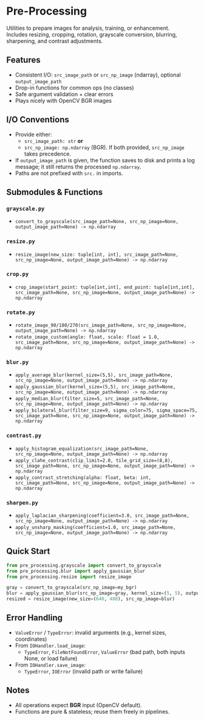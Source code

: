 # Pre-Processing

Utilities to prepare images for analysis, training, or enhancement.  
Includes resizing, cropping, rotation, grayscale conversion, blurring, sharpening, and contrast adjustments.

## Features
- Consistent I/O: `src_image_path` or `src_np_image` (ndarray), optional `output_image_path`
- Drop-in functions for common ops (no classes)
- Safe argument validation + clear errors
- Plays nicely with OpenCV BGR images

## I/O Conventions
- Provide either:
  - `src_image_path: str` **or**
  - `src_np_image: np.ndarray` (BGR). If both provided, `src_np_image` takes precedence.
- If `output_image_path` is given, the function saves to disk and prints a log message; it still returns the processed `np.ndarray`.
- Paths are not prefixed with `src.` in imports.

## Submodules & Functions
### `grayscale.py`
- `convert_to_grayscale(src_image_path=None, src_np_image=None, output_image_path=None) -> np.ndarray`

### `resize.py`
- `resize_image(new_size: tuple[int, int], src_image_path=None, src_np_image=None, output_image_path=None) -> np.ndarray`

### `crop.py`
- `crop_image(start_point: tuple[int,int], end_point: tuple[int,int], src_image_path=None, src_np_image=None, output_image_path=None) -> np.ndarray`

### `rotate.py`
- `rotate_image_90/180/270(src_image_path=None, src_np_image=None, output_image_path=None) -> np.ndarray`
- `rotate_image_custom(angle: float, scale: float = 1.0, src_image_path=None, src_np_image=None, output_image_path=None) -> np.ndarray`

### `blur.py`
- `apply_average_blur(kernel_size=(5,5), src_image_path=None, src_np_image=None, output_image_path=None) -> np.ndarray`
- `apply_gaussian_blur(kernel_size=(5,5), src_image_path=None, src_np_image=None, output_image_path=None) -> np.ndarray`
- `apply_median_blur(filter_size=5, src_image_path=None, src_np_image=None, output_image_path=None) -> np.ndarray`
- `apply_bilateral_blur(filter_size=9, sigma_color=75, sigma_space=75, src_image_path=None, src_np_image=None, output_image_path=None) -> np.ndarray`

### `contrast.py`
- `apply_histogram_equalization(src_image_path=None, src_np_image=None, output_image_path=None) -> np.ndarray`
- `apply_clahe_contrast(clip_limit=2.0, tile_grid_size=(8,8), src_image_path=None, src_np_image=None, output_image_path=None) -> np.ndarray`
- `apply_contrast_stretching(alpha: float, beta: int, src_image_path=None, src_np_image=None, output_image_path=None) -> np.ndarray`

### `sharpen.py`
- `apply_laplacian_sharpening(coefficient=3.0, src_image_path=None, src_np_image=None, output_image_path=None) -> np.ndarray`
- `apply_unsharp_masking(coefficient=1.0, src_image_path=None, src_np_image=None, output_image_path=None) -> np.ndarray`

## Quick Start
```python
from pre_processing.grayscale import convert_to_grayscale
from pre_processing.blur import apply_gaussian_blur
from pre_processing.resize import resize_image

gray = convert_to_grayscale(src_np_image=my_bgr)
blur = apply_gaussian_blur(src_np_image=gray, kernel_size=(5, 5), output_image_path="blur.jpg")
resized = resize_image(new_size=(640, 480), src_np_image=blur)
```

## Error Handling
- `ValueError` / `TypeError`: invalid arguments (e.g., kernel sizes, coordinates)
- From `IOHandler.load_image`:
  - `TypeError`, `FileNotFoundError`, `ValueError` (bad path, both inputs None, or load failure)
- From `IOHandler.save_image`:
  - `TypeError`, `IOError` (invalid path or write failure)

## Notes
- All operations expect **BGR** input (OpenCV default).
- Functions are pure & stateless; reuse them freely in pipelines.
